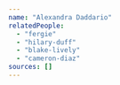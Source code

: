 ```yaml
---
name: "Alexandra Daddario"
relatedPeople:
  - "fergie"
  - "hilary-duff"
  - "blake-lively"
  - "cameron-diaz"
sources: []
---
```


